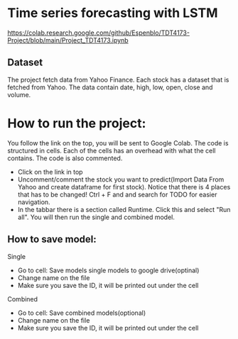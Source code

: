 # Time series forecasting with LSTM

https://colab.research.google.com/github/Espenblo/TDT4173-Project/blob/main/Project_TDT4173.ipynb

## Dataset
The project fetch data from Yahoo Finance. Each stock has a dataset that is fetched from Yahoo. The data contain date, high, low, open, close and volume.

# How to run the project:
You follow the link on the top, you will be sent to Google Colab. 
The code is structured in cells. 
Each of the cells has an overhead with what the cell contains. The code is also commented.

- Click on the link in top
- Uncomment/comment the stock you want to predict(Import Data From Yahoo and create dataframe for first stock). Notice that there is 4 places that has to be changed! Ctrl + F and and search for TODO for easier navigation.
- In the tabbar there is a section called Runtime. Click this and select "Run all". You will then run the single and combined model.

## How to save model:
Single
- Go to cell: Save models single models to google drive(optinal)
- Change name on the file
- Make sure you save the ID, it will be printed out under the cell

Combined
- Go to cell: Save combined models(optional)
- Change name on the file
- Make sure you save the ID, it will be printed out under the cell
